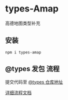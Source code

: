 # types-Amap

高德地图类型补充

## 安装

```
npm i types-amap
```

## @types 发包 流程

提交代码至 [@types 仓库地址](https://github.com/DefinitelyTyped/DefinitelyTyped/tree/master/types)

[详细流程文档](https://www.jianshu.com/p/ef77ec62f199)
